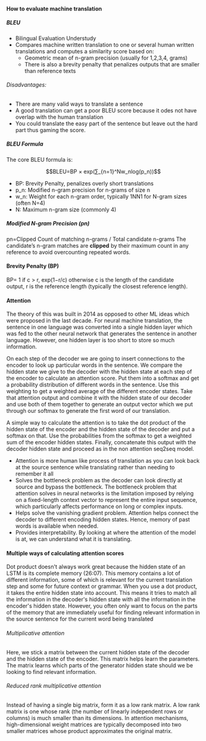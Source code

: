 #### How to evaluate machine translation
##### BLEU
- Bilingual Evaluation Understudy
- Compares machine written translation to one or several human written translations and computes a similarity score based on:
	- Geometric mean of n-gram precision (usually for 1,2,3,4, grams)
	- There is also a brevity penalty that penalizes outputs that are smaller than reference texts
###### Disadvantages:
- There are many valid ways to translate a sentence
- A good translation can get a poor BLEU score because it odes not have overlap with the human translation
- You could translate the easy part of the sentence but leave out the hard part thus gaming the score.
##### BLEU Formula
The core BLEU formula is:

$$BLEU=BP × exp⁡(∑_{n=1}^Nw_nlog⁡(p_n))$$
- BP: Brevity Penalty, penalizes overly short translations
- p_n: Modified n-gram precision for n-grams of size n
- w_n: Weight for each n-gram order, typically 1NN1 for N-gram sizes (often N=4)
- N: Maximum n-gram size (commonly 4)[](https://www.geeksforgeeks.org/nlp/nlp-bleu-score-for-evaluating-neural-machine-translation-python/)
##### Modified N-gram Precision (pn)
pn=Clipped Count of matching n-grams / Total candidate n-grams
The candidate’s n-gram matches are **clipped** by their maximum count in any reference to avoid overcounting repeated words.[](https://www.geeksforgeeks.org/nlp/nlp-bleu-score-for-evaluating-neural-machine-translation-python/)
#### Brevity Penalty (BP)
BP= 1 if c > r, exp⁡(1−r/c) otherwise
 c is the length of the candidate output, r is the reference length (typically the closest reference length).

#### Attention
The theory of this was built in 2014 as opposed to other ML ideas which were proposed in the last decade.
For neural machine translation, the sentence in one language was converted into a single hidden layer which was fed to the other neural network that generates the sentence in another language. However, one hidden layer is too short to store so much information.

On each step of the decoder we are going to insert connections to the encoder to look up particular words in the sentence. 
We compare the hidden state we give to the decoder with the hidden state at each step of the encoder to calculate an attention score. Put them into a softmax and get a probability distribution of different words in the sentence. Use this weighting to get a weighted average of the different encoder states. Take that attention output and combine it with the hidden state of our decoder and use both of them together to generate an output vector which we put through our softmax to generate the first word of our translation. 

A simple way to calculate the attention is to take the dot product of the hidden state of the encoder and the hidden state of the decoder and put a softmax on that.
Use the probabilities from the softmax to get a weighted sum of the encoder hidden states. Finally, concatenate this output with the decoder hidden state and proceed as in the non attention seq2seq model.

- Attention is more human like process of translation as you can look back at the source sentence while translating rather than needing to remember it all
- Solves the bottleneck problem as the decoder can look directly at source and bypass the bottleneck. The bottleneck problem that attention solves in neural networks is the limitation imposed by relying on a fixed-length context vector to represent the entire input sequence, which particularly affects performance on long or complex inputs.
- Helps solve the vanishing gradient problem. Attention helps connect the decoder to different encoding hidden states. Hence, memory of past words is available when needed. 
- Provides interpretability. By looking at where the attention of the model is at, we can understand what it is translating. 

#### Multiple ways of calculating attention scores
Dot product doesn't always work great because the hidden state of an LSTM is its complete memory (26:07). This memory contains a lot of different information, some of which is relevant for the current translation step and some for future context or grammar.
When you use a dot product, it takes the entire hidden state into account. This means it tries to match all the information in the decoder's hidden state with all the information in the encoder's hidden state. However, you often only want to focus on the parts of the memory that are immediately useful for finding relevant information in the source sentence for the current word being translated

###### Multiplicative attention
Here, we stick a matrix between the current hidden state of the decoder and the hidden state of the encoder. This matrix helps learn the parameters. The matrix learns which parts of the generator hidden state should we be looking to find relevant information.

###### Reduced rank multiplicative attention
Instead of having a single big matrix, form it as a low rank matrix. A low rank matrix is one whose rank (the number of linearly independent rows or columns) is much smaller than its dimensions. In attention mechanisms, high-dimensional weight matrices are typically decomposed into two smaller matrices whose product approximates the original matrix.

